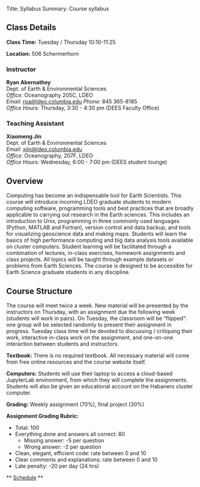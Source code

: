 Title: Syllabus
Summary: Course syllabus

## Class Details

**Class Time:** Tuesday / Thursday 10:10-11:25

**Location:** 506 Schermerhorn

### Instructor

**Ryan Abernathey**  
Dept. of Earth & Environmental Sciences  
_Office:_ Oceanography 205C, LDEO  
_Email:_  <rpa@ldeo.columbia.edu>
_Phone:_   845 365-8185  
_Office Hours:_ Thursday, 3:30 - 4:30 pm (DEES Faculty Office)


### Teaching Assistant

**Xiaomeng Jin**  
Dept. of Earth & Environmental Sciences  
_Email:_ <xjin@ldeo.columbia.edu> <br/>
_Office:_ Oceanography, 207F, LDEO <br/>
_Office Hours:_ Wednesday, 6:00 - 7:00 pm (DEES student lounge)

## Overview

Computing has become an indispensable tool for Earth Scientists. This course will introduce incoming LDEO graduate students to modern computing software, programming tools and best practices that are broadly applicable to carrying out research in the Earth sciences. This includes an introduction to Unix, programming in three commonly used languages (Python, MATLAB and Fortran), version control and data backup, and tools for visualizing geoscience data and making maps. Students will learn the basics of high performance computing and big data analysis tools available on cluster computers. Student learning will be facilitated through a combination of lectures, in-class exercises, homework assignments and class projects. All topics will be taught through example datasets or problems from Earth Sciences. The course is designed to be accessible for Earth Science graduate students in any discipline.


## Course Structure

The course will meet twice a week. New material will be presented by the instructors on Thursday, with an assignment due the following week (students will work in pairs). On Tuesday, the classroom will be “flipped”: one group will be selected randomly to present their assignment in progress. Tuesday class time will be devoted to discussing / critiquing their work, interactive in-class work on the assignment, and
one-on-one interaction between students and instructors.

**Textbook:**  There is no required textbook. All necessary material will come from free online resources
and the course website itself.

**Computers:**  Students will use their laptop to access a cloud-based JupyterLab environment,
from which they will complete the assignments.
Students will also be given an educational account on the Habanero cluster computer.

**Grading:** Weekly assignment (70%), final project (30%)

**Assignment Grading Rubric:** 

+ Total: 100
+ Everything done and answers all correct: 80 <br/>
  * Missing answer: -5 per question <br/>
  * Wrong answer: -2 per question <br/>
+ Clean, elegant, efficient code: rate between 0 and 10 <br/>
+ Clear comments and explanations: rate between 0 and 10 <br/>
+ Late penalty: -20 per day (24 hrs) 

** [Schedule]({filename}/pages/schedule.md) **
